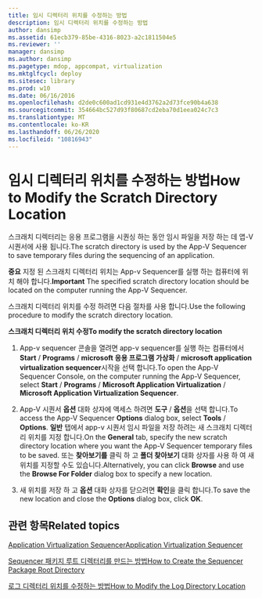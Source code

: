 ```yaml
---
title: 임시 디렉터리 위치를 수정하는 방법
description: 임시 디렉터리 위치를 수정하는 방법
author: dansimp
ms.assetid: 61ecb379-85be-4316-8023-a2c1811504e5
ms.reviewer: ''
manager: dansimp
ms.author: dansimp
ms.pagetype: mdop, appcompat, virtualization
ms.mktglfcycl: deploy
ms.sitesec: library
ms.prod: w10
ms.date: 06/16/2016
ms.openlocfilehash: d2de0c600ad1cd931e4d3762a2d73fce90b4a638
ms.sourcegitcommit: 354664bc527d93f80687cd2eba70d1eea024c7c3
ms.translationtype: MT
ms.contentlocale: ko-KR
ms.lasthandoff: 06/26/2020
ms.locfileid: "10816943"
---
```

# <span data-ttu-id="555bc-103">임시 디렉터리 위치를 수정하는 방법</span><span class="sxs-lookup"><span data-stu-id="555bc-103">How to Modify the Scratch Directory Location</span></span>


<span data-ttu-id="555bc-104">스크래치 디렉터리는 응용 프로그램을 시퀀싱 하는 동안 임시 파일을 저장 하는 데 앱-V 시퀀서에 사용 됩니다.</span><span class="sxs-lookup"><span data-stu-id="555bc-104">The scratch directory is used by the App-V Sequencer to save temporary files during the sequencing of an application.</span></span>

<span data-ttu-id="555bc-105">**중요**  지정 된 스크래치 디렉터리 위치는 App-v Sequencer를 실행 하는 컴퓨터에 위치 해야 합니다.</span><span class="sxs-lookup"><span data-stu-id="555bc-105">**Important** The specified scratch directory location should be located on the computer running the App-V Sequencer.</span></span>

 

<span data-ttu-id="555bc-106">스크래치 디렉터리 위치를 수정 하려면 다음 절차를 사용 합니다.</span><span class="sxs-lookup"><span data-stu-id="555bc-106">Use the following procedure to modify the scratch directory location.</span></span>

**<span data-ttu-id="555bc-107">스크래치 디렉터리 위치 수정</span><span class="sxs-lookup"><span data-stu-id="555bc-107">To modify the scratch directory location</span></span>**

1.  <span data-ttu-id="555bc-108">App-v sequencer 콘솔을 열려면 app-v sequencer를 실행 하는 컴퓨터에서 **Start**  /  **Programs**  /  **microsoft 응용 프로그램 가상화**  /  **microsoft application virtualization sequencer**시작을 선택 합니다.</span><span class="sxs-lookup"><span data-stu-id="555bc-108">To open the App-V Sequencer Console, on the computer running the App-V Sequencer, select **Start** / **Programs** / **Microsoft Application Virtualization** / **Microsoft Application Virtualization Sequencer**.</span></span>

2.  <span data-ttu-id="555bc-109">App-V 시퀀서 **옵션** 대화 상자에 액세스 하려면 **도구**  /  **옵션**을 선택 합니다.</span><span class="sxs-lookup"><span data-stu-id="555bc-109">To access the App-V Sequencer **Options** dialog box, select **Tools** / **Options**.</span></span> <span data-ttu-id="555bc-110">**일반** 탭에서 app-v 시퀀서 임시 파일을 저장 하려는 새 스크래치 디렉터리 위치를 지정 합니다.</span><span class="sxs-lookup"><span data-stu-id="555bc-110">On the **General** tab, specify the new scratch directory location where you want the App-V Sequencer temporary files to be saved.</span></span> <span data-ttu-id="555bc-111">또는 **찾아보기를** 클릭 하 고 **폴더 찾아보기** 대화 상자를 사용 하 여 새 위치를 지정할 수도 있습니다.</span><span class="sxs-lookup"><span data-stu-id="555bc-111">Alternatively, you can click **Browse** and use the **Browse For Folder** dialog box to specify a new location.</span></span>

3.  <span data-ttu-id="555bc-112">새 위치를 저장 하 고 **옵션** 대화 상자를 닫으려면 **확인**을 클릭 합니다.</span><span class="sxs-lookup"><span data-stu-id="555bc-112">To save the new location and close the **Options** dialog box, click **OK**.</span></span>

## <span data-ttu-id="555bc-113">관련 항목</span><span class="sxs-lookup"><span data-stu-id="555bc-113">Related topics</span></span>


[<span data-ttu-id="555bc-114">Application Virtualization Sequencer</span><span class="sxs-lookup"><span data-stu-id="555bc-114">Application Virtualization Sequencer</span></span>](application-virtualization-sequencer.md)

[<span data-ttu-id="555bc-115">Sequencer 패키지 루트 디렉터리를 만드는 방법</span><span class="sxs-lookup"><span data-stu-id="555bc-115">How to Create the Sequencer Package Root Directory</span></span>](how-to-create-the-sequencer-package-root-directory.md)

[<span data-ttu-id="555bc-116">로그 디렉터리 위치를 수정하는 방법</span><span class="sxs-lookup"><span data-stu-id="555bc-116">How to Modify the Log Directory Location</span></span>](how-to-modify-the-log-directory-location.md)

 

 





